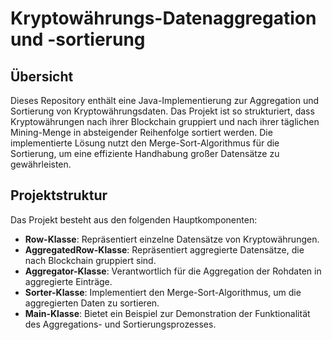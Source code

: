 # Kryptowährungs-Datenaggregation und -sortierung

## Übersicht

Dieses Repository enthält eine Java-Implementierung zur Aggregation und Sortierung von Kryptowährungsdaten. Das Projekt ist so strukturiert, dass Kryptowährungen nach ihrer Blockchain gruppiert und nach ihrer täglichen Mining-Menge in absteigender Reihenfolge sortiert werden. Die implementierte Lösung nutzt den Merge-Sort-Algorithmus für die Sortierung, um eine effiziente Handhabung großer Datensätze zu gewährleisten.

## Projektstruktur

Das Projekt besteht aus den folgenden Hauptkomponenten:

- **Row-Klasse**: Repräsentiert einzelne Datensätze von Kryptowährungen.
- **AggregatedRow-Klasse**: Repräsentiert aggregierte Datensätze, die nach Blockchain gruppiert sind.
- **Aggregator-Klasse**: Verantwortlich für die Aggregation der Rohdaten in aggregierte Einträge.
- **Sorter-Klasse**: Implementiert den Merge-Sort-Algorithmus, um die aggregierten Daten zu sortieren.
- **Main-Klasse**: Bietet ein Beispiel zur Demonstration der Funktionalität des Aggregations- und Sortierungsprozesses.


